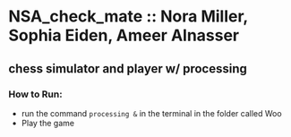 # NSA_check_mate :: Nora Miller, Sophia Eiden, Ameer Alnasser
## chess simulator and player w/ processing
### How to Run:
* run the command ```processing &``` in the terminal in the folder called Woo
* Play the game
